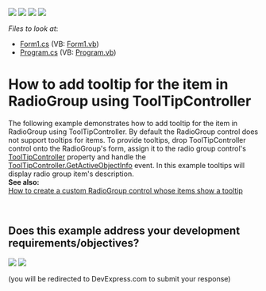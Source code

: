 <!-- default badges list -->
![](https://img.shields.io/endpoint?url=https://codecentral.devexpress.com/api/v1/VersionRange/128618918/11.1.7%2B)
[![](https://img.shields.io/badge/Open_in_DevExpress_Support_Center-FF7200?style=flat-square&logo=DevExpress&logoColor=white)](https://supportcenter.devexpress.com/ticket/details/E3475)
[![](https://img.shields.io/badge/📖_How_to_use_DevExpress_Examples-e9f6fc?style=flat-square)](https://docs.devexpress.com/GeneralInformation/403183)
[![](https://img.shields.io/badge/💬_Leave_Feedback-feecdd?style=flat-square)](#does-this-example-address-your-development-requirementsobjectives)
<!-- default badges end -->
<!-- default file list -->
*Files to look at*:

* [Form1.cs](./CS/RadioGroupControlToolTip/Form1.cs) (VB: [Form1.vb](./VB/RadioGroupControlToolTip/Form1.vb))
* [Program.cs](./CS/RadioGroupControlToolTip/Program.cs) (VB: [Program.vb](./VB/RadioGroupControlToolTip/Program.vb))
<!-- default file list end -->
# How to add tooltip for the item in RadioGroup using ToolTipController


<p>The following example demonstrates how to add tooltip for the item in RadioGroup using ToolTipController. By default the RadioGroup control does not support tooltips for items. To provide tooltips, drop ToolTipController control onto the RadioGroup's form, assign it to the radio group control's <a href="http://documentation.devexpress.com/#WindowsForms/DevExpressXtraEditorsContainerEditorContainer_ToolTipControllertopic"><u>ToolTipController</u></a> property and handle the <a href="http://documentation.devexpress.com/#WindowsForms/DevExpressUtilsToolTipController_GetActiveObjectInfotopic"><u>ToolTipController.GetActiveObjectInfo</u></a> event. In this example tooltips will display radio group item's description.<br />
<strong>See also:</strong><strong><br />
</strong><a href="https://www.devexpress.com/Support/Center/p/E3477">How to create a custom RadioGroup control whose items show a tooltip</a></p>

<br/>


<!-- feedback -->
## Does this example address your development requirements/objectives?

[<img src="https://www.devexpress.com/support/examples/i/yes-button.svg"/>](https://www.devexpress.com/support/examples/survey.xml?utm_source=github&utm_campaign=winforms-tooltipcontroller-show-radiogroup-tooltips&~~~was_helpful=yes) [<img src="https://www.devexpress.com/support/examples/i/no-button.svg"/>](https://www.devexpress.com/support/examples/survey.xml?utm_source=github&utm_campaign=winforms-tooltipcontroller-show-radiogroup-tooltips&~~~was_helpful=no)

(you will be redirected to DevExpress.com to submit your response)
<!-- feedback end -->
